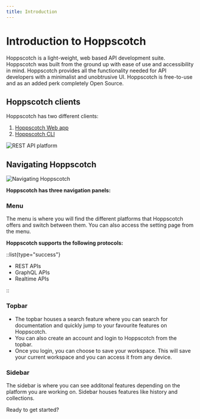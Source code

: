 ```yaml
---
title: Introduction
---
```


# Introduction to Hoppscotch

Hoppscotch is a light-weight, web based API development suite. Hoppscotch was built from the ground up with ease of use and accessibility in mind. Hoppscotch provides all the functionality needed for API developers with a minimalist and unobtrusive UI. Hoppscotch is free-to-use and as an added perk completely Open Source.

## Hoppscotch clients

Hoppscotch has two different clients:

1. [Hoppscotch Web app](https://hoppscotch.io)
2. [Hoppscotch CLI](https://www.npmjs.com/package/@hoppscotch/cli)

![REST API platform](/getting-started/hoppscotch-home.png)

## Navigating Hoppscotch

![Navigating Hoppscotch](/getting-started/navigating-hoppscotch.png)

**Hoppscotch has three navigation panels:**

### Menu

The menu is where you will find the different platforms that Hoppscotch offers and switch between them. You can also access the setting page from the menu.

**Hoppscotch supports the following protocols:**

::list{type="success"}

- REST APIs
- GraphQL APIs
- Realtime APIs

::

### Topbar

- The topbar houses a search feature where you can search for documentation and quickly jump to your favourite features on Hoppscotch.
- You can also create an account and login to Hoppscotch from the topbar.
- Once you login, you can choose to save your workspace. This will save your current workspace and you can access it from any device.

### Sidebar

The sidebar is where you can see additonal features depending on the platform you are working on. Sidebar houses features like history and collections.

Ready to get started?
